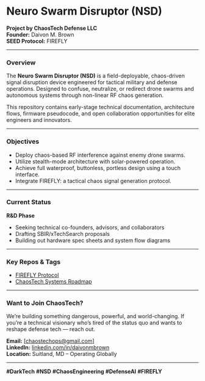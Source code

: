 # Neuro Swarm Disruptor (NSD)

**Project by ChaosTech Defense LLC**  
**Founder:** Daivon M. Brown  
**SEED Protocol:** FIREFLY

---

### Overview

The **Neuro Swarm Disruptor (NSD)** is a field-deployable, chaos-driven signal disruption device engineered for tactical military and defense operations. Designed to confuse, neutralize, or redirect drone swarms and autonomous systems through non-linear RF chaos generation.

This repository contains early-stage technical documentation, architecture flows, firmware pseudocode, and open collaboration opportunities for elite engineers and innovators.

---

### Objectives

- Deploy chaos-based RF interference against enemy drone swarms.
- Utilize stealth-mode architecture with solar-powered operation.
- Achieve full waterproof, buttonless, portless design using a touch interface.
- Integrate FIREFLY: a tactical chaos signal generation protocol.

---

### Current Status

**R&D Phase**  
- Seeking technical co-founders, advisors, and collaborators  
- Drafting SBIR/xTechSearch proposals  
- Building out hardware spec sheets and system flow diagrams

---

### Key Repos & Tags

- [FIREFLY Protocol](https://github.com/yourprofile/future-firefly-link)
- [ChaosTech Systems Roadmap](https://github.com/yourprofile/future-roadmap-link)

---

### Want to Join ChaosTech?

We’re building something dangerous, powerful, and world-changing. If you’re a technical visionary who’s tired of the status quo and wants to reshape defense tech — reach out.

**Email:** [chaostechops@gmail.com]  
**LinkedIn:** [linkedin.com/in/daivonmbrown](https://linkedin.com/in/daivonmbrown)  
**Location:** Suitland, MD – Operating Globally

---
**#DarkTech** **#NSD** **#ChaosEngineering** **#DefenseAI** **#FIREFLY**
